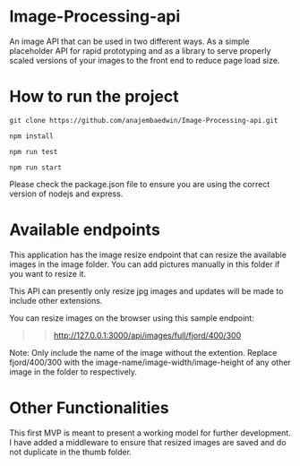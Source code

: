 # Image-Processing-api
An image API that can be used in two different ways. As a simple placeholder API for rapid prototyping and  as a library to serve properly scaled versions of your images to the front end to reduce page load size.

# How to run the project

```
git clone https://github.com/anajembaedwin/Image-Processing-api.git
```

```
npm install
```

```
npm run test
```

```
npm run start
```

Please check the package.json file to ensure you are using the correct version of nodejs and express.

# Available endpoints
This application has the image resize endpoint that can resize the available images in the image folder. You can add pictures manually in this folder if you want to resize it.

This API can presently only resize jpg images and updates will be made to include other extensions.

You can resize images on the browser using this sample endpoint:

>> http://127.0.0.1:3000/api/images/full/fjord/400/300

Note: Only include the name of the image without the extention. Replace fjord/400/300 with the image-name/image-width/image-height of any other image in the folder to respectively.

# Other Functionalities
This first MVP is meant to present a working model for further development. I have added a middleware to ensure that resized images are saved and do not duplicate in the thumb folder. 


